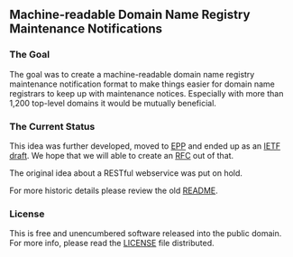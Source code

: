 ## Machine-readable Domain Name Registry Maintenance Notifications

### The Goal
The goal was to create a machine-readable domain name registry maintenance notification format to make things easier for domain name registrars to keep up with maintenance notices. Especially with more than 1,200 top-level domains it would be mutually beneficial.

### The Current Status
This idea was further developed, moved to [EPP] and ended up as an [IETF draft]. We hope that we will able to create an [RFC] out of that.

The original idea about a RESTful webservice was put on hold.

For more historic details please review the old [README].

### License
This is free and unencumbered software released into the public domain. For more info, please read the [LICENSE] file distributed.

[EPP]: https://en.wikipedia.org/wiki/Extensible_Provisioning_Protocol
[IETF draft]: https://datatracker.ietf.org/doc/draft-sattler-epp-poll-maintenance-response/
[RFC]: https://en.wikipedia.org/wiki/Request_for_Comments
[README]: /README.old.md
[LICENSE]: /LICENSE
